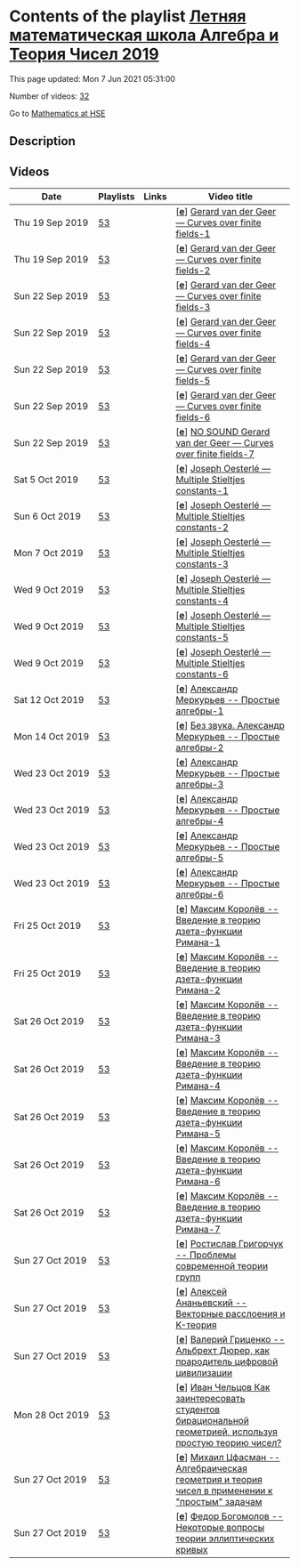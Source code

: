 # Contents of the playlist [Летняя математическая школа Алгебра и Теория Чисел 2019](https://www.youtube.com/playlist?list=PLq3E5oubNNoCU8uKT-QIIYEs_Xw_AJI3v)

This page updated: Mon 7 Jun 2021 05:31:00

Number of videos: [32](#videos)

Go to [Mathematics at HSE](../README.md)

## Description



## Videos

|Date|Playlists|Links|Video title|
|---|---|---|---|
| Thu&nbsp;19&nbsp;Sep&nbsp;2019 | [53](../playlists/53 "Летняя математическая школа Алгебра и Теория Чисел 2019") |  | [[**e**](https://studio.youtube.com/video/n1QEtiFzAis/edit "Edit")] [Gerard van der Geer — Curves over finite fields-1](https://www.youtube.com/watch?v=n1QEtiFzAis&list=PLq3E5oubNNoCU8uKT-QIIYEs_Xw_AJI3v) |
| Thu&nbsp;19&nbsp;Sep&nbsp;2019 | [53](../playlists/53 "Летняя математическая школа Алгебра и Теория Чисел 2019") |  | [[**e**](https://studio.youtube.com/video/CXhctoWJuaM/edit "Edit")] [Gerard van der Geer — Curves over finite fields-2](https://www.youtube.com/watch?v=CXhctoWJuaM&list=PLq3E5oubNNoCU8uKT-QIIYEs_Xw_AJI3v) |
| Sun&nbsp;22&nbsp;Sep&nbsp;2019 | [53](../playlists/53 "Летняя математическая школа Алгебра и Теория Чисел 2019") |  | [[**e**](https://studio.youtube.com/video/y_3UxBahPeE/edit "Edit")] [Gerard van der Geer — Curves over finite fields-3](https://www.youtube.com/watch?v=y_3UxBahPeE&list=PLq3E5oubNNoCU8uKT-QIIYEs_Xw_AJI3v) |
| Sun&nbsp;22&nbsp;Sep&nbsp;2019 | [53](../playlists/53 "Летняя математическая школа Алгебра и Теория Чисел 2019") |  | [[**e**](https://studio.youtube.com/video/IyQYIF4yR4c/edit "Edit")] [Gerard van der Geer — Curves over finite fields-4](https://www.youtube.com/watch?v=IyQYIF4yR4c&list=PLq3E5oubNNoCU8uKT-QIIYEs_Xw_AJI3v) |
| Sun&nbsp;22&nbsp;Sep&nbsp;2019 | [53](../playlists/53 "Летняя математическая школа Алгебра и Теория Чисел 2019") |  | [[**e**](https://studio.youtube.com/video/jzLW5Qp1jks/edit "Edit")] [Gerard van der Geer — Curves over finite fields-5](https://www.youtube.com/watch?v=jzLW5Qp1jks&list=PLq3E5oubNNoCU8uKT-QIIYEs_Xw_AJI3v) |
| Sun&nbsp;22&nbsp;Sep&nbsp;2019 | [53](../playlists/53 "Летняя математическая школа Алгебра и Теория Чисел 2019") |  | [[**e**](https://studio.youtube.com/video/_5zB_nIdUL8/edit "Edit")] [Gerard van der Geer — Curves over finite fields-6](https://www.youtube.com/watch?v=_5zB_nIdUL8&list=PLq3E5oubNNoCU8uKT-QIIYEs_Xw_AJI3v) |
| Sun&nbsp;22&nbsp;Sep&nbsp;2019 | [53](../playlists/53 "Летняя математическая школа Алгебра и Теория Чисел 2019") |  | [[**e**](https://studio.youtube.com/video/vewSVdz9uMk/edit "Edit")] [NO SOUND Gerard van der Geer — Curves over finite fields-7](https://www.youtube.com/watch?v=vewSVdz9uMk&list=PLq3E5oubNNoCU8uKT-QIIYEs_Xw_AJI3v) |
| Sat&nbsp;5&nbsp;Oct&nbsp;2019 | [53](../playlists/53 "Летняя математическая школа Алгебра и Теория Чисел 2019") |  | [[**e**](https://studio.youtube.com/video/yai-fXw3tGI/edit "Edit")] [Joseph Oesterlé — Multiple Stieltjes constants-1](https://www.youtube.com/watch?v=yai-fXw3tGI&list=PLq3E5oubNNoCU8uKT-QIIYEs_Xw_AJI3v) |
| Sun&nbsp;6&nbsp;Oct&nbsp;2019 | [53](../playlists/53 "Летняя математическая школа Алгебра и Теория Чисел 2019") |  | [[**e**](https://studio.youtube.com/video/FfZw3TGbSu4/edit "Edit")] [Joseph Oesterlé — Multiple Stieltjes constants-2](https://www.youtube.com/watch?v=FfZw3TGbSu4&list=PLq3E5oubNNoCU8uKT-QIIYEs_Xw_AJI3v) |
| Mon&nbsp;7&nbsp;Oct&nbsp;2019 | [53](../playlists/53 "Летняя математическая школа Алгебра и Теория Чисел 2019") |  | [[**e**](https://studio.youtube.com/video/eA2VCBv1lak/edit "Edit")] [Joseph Oesterlé — Multiple Stieltjes constants-3](https://www.youtube.com/watch?v=eA2VCBv1lak&list=PLq3E5oubNNoCU8uKT-QIIYEs_Xw_AJI3v) |
| Wed&nbsp;9&nbsp;Oct&nbsp;2019 | [53](../playlists/53 "Летняя математическая школа Алгебра и Теория Чисел 2019") |  | [[**e**](https://studio.youtube.com/video/MEl8fq5tVfE/edit "Edit")] [Joseph Oesterlé — Multiple Stieltjes constants-4](https://www.youtube.com/watch?v=MEl8fq5tVfE&list=PLq3E5oubNNoCU8uKT-QIIYEs_Xw_AJI3v) |
| Wed&nbsp;9&nbsp;Oct&nbsp;2019 | [53](../playlists/53 "Летняя математическая школа Алгебра и Теория Чисел 2019") |  | [[**e**](https://studio.youtube.com/video/dseBo7JFxUs/edit "Edit")] [Joseph Oesterlé — Multiple Stieltjes constants-5](https://www.youtube.com/watch?v=dseBo7JFxUs&list=PLq3E5oubNNoCU8uKT-QIIYEs_Xw_AJI3v) |
| Wed&nbsp;9&nbsp;Oct&nbsp;2019 | [53](../playlists/53 "Летняя математическая школа Алгебра и Теория Чисел 2019") |  | [[**e**](https://studio.youtube.com/video/EKAGfz9YCzc/edit "Edit")] [Joseph Oesterlé — Multiple Stieltjes constants-6](https://www.youtube.com/watch?v=EKAGfz9YCzc&list=PLq3E5oubNNoCU8uKT-QIIYEs_Xw_AJI3v) |
| Sat&nbsp;12&nbsp;Oct&nbsp;2019 | [53](../playlists/53 "Летняя математическая школа Алгебра и Теория Чисел 2019") |  | [[**e**](https://studio.youtube.com/video/WG0GSLK-VIw/edit "Edit")] [Александр Меркурьев -- Простые алгебры-1](https://www.youtube.com/watch?v=WG0GSLK-VIw&list=PLq3E5oubNNoCU8uKT-QIIYEs_Xw_AJI3v) |
| Mon&nbsp;14&nbsp;Oct&nbsp;2019 | [53](../playlists/53 "Летняя математическая школа Алгебра и Теория Чисел 2019") |  | [[**e**](https://studio.youtube.com/video/Iv-ODpM9zCk/edit "Edit")] [Без звука. Александр Меркурьев -- Простые алгебры-2](https://www.youtube.com/watch?v=Iv-ODpM9zCk&list=PLq3E5oubNNoCU8uKT-QIIYEs_Xw_AJI3v) |
| Wed&nbsp;23&nbsp;Oct&nbsp;2019 | [53](../playlists/53 "Летняя математическая школа Алгебра и Теория Чисел 2019") |  | [[**e**](https://studio.youtube.com/video/usQkAIxNrKQ/edit "Edit")] [Александр Меркурьев -- Простые алгебры-3](https://www.youtube.com/watch?v=usQkAIxNrKQ&list=PLq3E5oubNNoCU8uKT-QIIYEs_Xw_AJI3v) |
| Wed&nbsp;23&nbsp;Oct&nbsp;2019 | [53](../playlists/53 "Летняя математическая школа Алгебра и Теория Чисел 2019") |  | [[**e**](https://studio.youtube.com/video/06gCm7pmTIc/edit "Edit")] [Александр Меркурьев -- Простые алгебры-4](https://www.youtube.com/watch?v=06gCm7pmTIc&list=PLq3E5oubNNoCU8uKT-QIIYEs_Xw_AJI3v) |
| Wed&nbsp;23&nbsp;Oct&nbsp;2019 | [53](../playlists/53 "Летняя математическая школа Алгебра и Теория Чисел 2019") |  | [[**e**](https://studio.youtube.com/video/7s6xWP6lpX4/edit "Edit")] [Александр Меркурьев -- Простые алгебры-5](https://www.youtube.com/watch?v=7s6xWP6lpX4&list=PLq3E5oubNNoCU8uKT-QIIYEs_Xw_AJI3v) |
| Wed&nbsp;23&nbsp;Oct&nbsp;2019 | [53](../playlists/53 "Летняя математическая школа Алгебра и Теория Чисел 2019") |  | [[**e**](https://studio.youtube.com/video/ZPUrSP4vcbo/edit "Edit")] [Александр Меркурьев -- Простые алгебры-6](https://www.youtube.com/watch?v=ZPUrSP4vcbo&list=PLq3E5oubNNoCU8uKT-QIIYEs_Xw_AJI3v) |
| Fri&nbsp;25&nbsp;Oct&nbsp;2019 | [53](../playlists/53 "Летняя математическая школа Алгебра и Теория Чисел 2019") |  | [[**e**](https://studio.youtube.com/video/z1Myb66iXpA/edit "Edit")] [Максим Королёв -- Введение в теорию дзета-функции Римана-1](https://www.youtube.com/watch?v=z1Myb66iXpA&list=PLq3E5oubNNoCU8uKT-QIIYEs_Xw_AJI3v) |
| Fri&nbsp;25&nbsp;Oct&nbsp;2019 | [53](../playlists/53 "Летняя математическая школа Алгебра и Теория Чисел 2019") |  | [[**e**](https://studio.youtube.com/video/avMImcj0Q4A/edit "Edit")] [Максим Королёв -- Введение в теорию дзета-функции Римана-2](https://www.youtube.com/watch?v=avMImcj0Q4A&list=PLq3E5oubNNoCU8uKT-QIIYEs_Xw_AJI3v) |
| Sat&nbsp;26&nbsp;Oct&nbsp;2019 | [53](../playlists/53 "Летняя математическая школа Алгебра и Теория Чисел 2019") |  | [[**e**](https://studio.youtube.com/video/TMDGKw9YI8A/edit "Edit")] [Максим Королёв -- Введение в теорию дзета-функции Римана-3](https://www.youtube.com/watch?v=TMDGKw9YI8A&list=PLq3E5oubNNoCU8uKT-QIIYEs_Xw_AJI3v) |
| Sat&nbsp;26&nbsp;Oct&nbsp;2019 | [53](../playlists/53 "Летняя математическая школа Алгебра и Теория Чисел 2019") |  | [[**e**](https://studio.youtube.com/video/3XkUmhScIDc/edit "Edit")] [Максим Королёв -- Введение в теорию дзета-функции Римана-4](https://www.youtube.com/watch?v=3XkUmhScIDc&list=PLq3E5oubNNoCU8uKT-QIIYEs_Xw_AJI3v) |
| Sat&nbsp;26&nbsp;Oct&nbsp;2019 | [53](../playlists/53 "Летняя математическая школа Алгебра и Теория Чисел 2019") |  | [[**e**](https://studio.youtube.com/video/4TduHhHOAG8/edit "Edit")] [Максим Королёв -- Введение в теорию дзета-функции Римана-5](https://www.youtube.com/watch?v=4TduHhHOAG8&list=PLq3E5oubNNoCU8uKT-QIIYEs_Xw_AJI3v) |
| Sat&nbsp;26&nbsp;Oct&nbsp;2019 | [53](../playlists/53 "Летняя математическая школа Алгебра и Теория Чисел 2019") |  | [[**e**](https://studio.youtube.com/video/CEVOQgt-c-g/edit "Edit")] [Максим Королёв -- Введение в теорию дзета-функции Римана-6](https://www.youtube.com/watch?v=CEVOQgt-c-g&list=PLq3E5oubNNoCU8uKT-QIIYEs_Xw_AJI3v) |
| Sat&nbsp;26&nbsp;Oct&nbsp;2019 | [53](../playlists/53 "Летняя математическая школа Алгебра и Теория Чисел 2019") |  | [[**e**](https://studio.youtube.com/video/_5sCCI_vWEo/edit "Edit")] [Максим Королёв -- Введение в теорию дзета-функции Римана-7](https://www.youtube.com/watch?v=_5sCCI_vWEo&list=PLq3E5oubNNoCU8uKT-QIIYEs_Xw_AJI3v) |
| Sun&nbsp;27&nbsp;Oct&nbsp;2019 | [53](../playlists/53 "Летняя математическая школа Алгебра и Теория Чисел 2019") |  | [[**e**](https://studio.youtube.com/video/K2v4-kEgHm4/edit "Edit")] [Ростислав Григорчук -- Проблемы современной теории групп](https://www.youtube.com/watch?v=K2v4-kEgHm4&list=PLq3E5oubNNoCU8uKT-QIIYEs_Xw_AJI3v) |
| Sun&nbsp;27&nbsp;Oct&nbsp;2019 | [53](../playlists/53 "Летняя математическая школа Алгебра и Теория Чисел 2019") |  | [[**e**](https://studio.youtube.com/video/t1sqKJOJNlU/edit "Edit")] [Алексей Ананьевский -- Векторные расслоения и K-теория](https://www.youtube.com/watch?v=t1sqKJOJNlU&list=PLq3E5oubNNoCU8uKT-QIIYEs_Xw_AJI3v) |
| Sun&nbsp;27&nbsp;Oct&nbsp;2019 | [53](../playlists/53 "Летняя математическая школа Алгебра и Теория Чисел 2019") |  | [[**e**](https://studio.youtube.com/video/6QcHDsg6TjY/edit "Edit")] [Валерий Гриценко -- Альбрехт Дюрер, как прародитель цифровой цивилизации](https://www.youtube.com/watch?v=6QcHDsg6TjY&list=PLq3E5oubNNoCU8uKT-QIIYEs_Xw_AJI3v) |
| Mon&nbsp;28&nbsp;Oct&nbsp;2019 | [53](../playlists/53 "Летняя математическая школа Алгебра и Теория Чисел 2019") |  | [[**e**](https://studio.youtube.com/video/5Rn2VEUKuiU/edit "Edit")] [Иван Чельцов Как заинтересовать студентов бирациональной геометрией, используя простую теорию чисел?](https://www.youtube.com/watch?v=5Rn2VEUKuiU&list=PLq3E5oubNNoCU8uKT-QIIYEs_Xw_AJI3v) |
| Sun&nbsp;27&nbsp;Oct&nbsp;2019 | [53](../playlists/53 "Летняя математическая школа Алгебра и Теория Чисел 2019") |  | [[**e**](https://studio.youtube.com/video/Ym5i7QVbuzg/edit "Edit")] [Михаил Цфасман -- Алгебраическая геометрия и теория чисел в применении к &#34;простым&#34; задачам](https://www.youtube.com/watch?v=Ym5i7QVbuzg&list=PLq3E5oubNNoCU8uKT-QIIYEs_Xw_AJI3v) |
| Sun&nbsp;27&nbsp;Oct&nbsp;2019 | [53](../playlists/53 "Летняя математическая школа Алгебра и Теория Чисел 2019") |  | [[**e**](https://studio.youtube.com/video/hPlny-qfz8k/edit "Edit")] [Федор Богомолов -- Некоторые вопросы теории эллиптических кривых](https://www.youtube.com/watch?v=hPlny-qfz8k&list=PLq3E5oubNNoCU8uKT-QIIYEs_Xw_AJI3v) |

